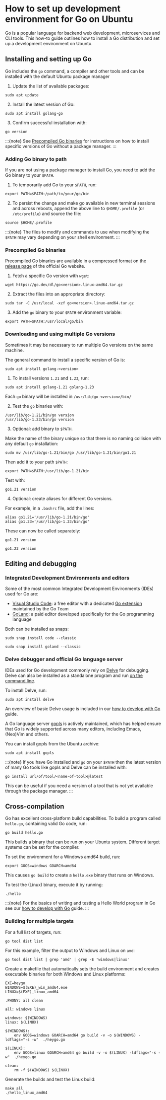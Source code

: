 # How to set up development environment for Go on Ubuntu

Go is a popular language for backend web development,
microservices and CLI tools. This how-to guide outlines
how to install a Go distribution and set up a development
environment on Ubuntu.

## Installing and setting up Go

Go includes the `go` command, a compiler and other tools and can be
installed with the default Ubuntu package manager

1. Update the list of available packages:

```none
sudo apt update
```

2. Install the latest version of Go:

```none
sudo apt install golang-go
```

3. Confirm successful installation with:

```none
go version
```

:::{note}
See [Precompiled Go binaries](#precompiled-go-binaries) for instructions
on how to install specific versions of Go without a package manager.
:::

### Adding Go binary to path

If you are not using a package manager to install Go, you need
to add the Go binary to your `$PATH`.

1. To temporarily add Go to your `$PATH`, run:

```none
export PATH=$PATH:/path/to/your/go/bin
```

2. To persist the change and make go available in new terminal sessions and across reboots, 
append the above line to `$HOME/.profile` (or `/etc/profile`) and source the file:

```none
source $HOME/.profile
```

:::{note}
The files to modify and commands to use when modifying the `$PATH` may vary
depending on your shell environment.
:::

### Precompiled Go binaries

Precompiled Go binaries are available in a compressed format on the [release page](https://go.dev/dl/) of the official Go website.

1. Fetch a specific Go version with `wget`:

```none
wget https://go.dev/dl/go<version>.linux-amd64.tar.gz 
```

2. Extract the files into an appropriate directory:

```none
sudo tar -C /usr/local -xzf go<version>.linux-amd64.tar.gz
```

3. Add the `go` binary to your `$PATH` environment variable:

```none
export PATH=$PATH:/usr/local/go/bin
```

### Downloading and using multiple Go versions

Sometimes it may be necessary to run multiple Go versions
on the same machine.

The general command to install a specific version of Go is:

```none
sudo apt install golang-<version>
```

1. To install versions `1.21` and `1.23`, run:

```none
sudo apt install golang-1.21 golang-1.23
```

Each `go` binary will be installed in `/usr/lib/go-<version>/bin/`

2. Test the `go` binaries with:

```none
/usr/lib/go-1.21/bin/go version
/usr/lib/go-1.23/bin/go version
```

3. Optional: add binary to `$PATH`.

Make the name of the binary unique so that there is no
naming collision with any default `go` installation:

```none
sudo mv /usr/lib/go-1.21/bin/go /usr/lib/go-1.21/bin/go1.21
```

Then add it to your path `$PATH`:

```none
export PATH=$PATH:/usr/lib/go-1.21/bin
```

Test with:

```none
go1.21 version
```

4. Optional: create aliases for different Go versions.

For example, in a `.bashrc` file, add the lines:

```none
alias go1.21='/usr/lib/go-1.21/bin/go'
alias go1.23='/usr/lib/go-1.23/bin/go'
```

These can now be called separately:

```none
go1.21 version
```

```none
go1.23 version
```

## Editing and debugging

### Integrated Development Environments and editors

Some of the most common Integrated Development Environments (IDEs) used for Go are:

- [Visual Studio Code](https://code.visualstudio.com/): a free editor with a dedicated [Go extension](https://marketplace.visualstudio.com/items?itemName=golang.Go) maintained by the Go Team
- [GoLand](https://www.jetbrains.com/go/): a paid editor developed specifically for the Go programming language

Both can be installed as snaps:

```none
sudo snap install code --classic
```

```none
sudo snap install goland --classic
```

### Delve debugger and official Go language server

IDEs used for Go development commonly rely on [Delve](https://github.com/go-delve/delve) for debugging.
Delve can also be installed as a standalone program and run [on the command line](https://github.com/go-delve/delve/blob/master/Documentation/cli/getting_started.md).

To install Delve, run:

```none
sudo apt install delve
```

An overview of basic Delve usage is included in our [how to develop with Go](./go-use.md) guide.


A Go language server [gopls](https://pkg.go.dev/golang.org/x/tools/gopls) is actively maintained, which has helped ensure that Go is widely supported across many editors, including Emacs, (Neo)Vim and others. 

You can install gopls from the Ubuntu archive:

```none
sudo apt install gopls
```

:::{note}
If you have Go installed and `go` on your `$PATH` then
the latest version of many Go tools like gopls and Delve can be installed with:

	go install url/of/tool/<name-of-tool>@latest

This can be useful if you need a version of a tool that is not yet available
through the package manager.
:::

## Cross-compilation

Go has excellent cross-platform build capabilities.
To build a program called `hello.go`, containing valid Go code, run:

```none
go build hello.go
```

This builds a binary that can be run on your Ubuntu system.
Different target systems can be set for the compiler.

To set the environment for a Windows amd64 build, run:

```none
export GOOS=windows GOARCH=amd64
```

This causes `go build` to create a `hello.exe` binary that runs on Windows.

To test the (Linux) binary, execute it by running:

```none
./hello
```

:::{note}
For the basics of writing and testing a Hello World program in Go
see our [how to develop with Go](./go-use.md) guide.
:::

### Building for multiple targets

For a full list of targets, run:

```none
go tool dist list
```

For this example, filter the output to Windows and Linux on `amd`:

```none
go tool dist list | grep 'amd' | grep -E 'windows|linux'
```

Create a makefile that automatically sets
the build environment and creates executable binaries for
both Windows and Linux platforms:

```make
EXE=heygo
WINDOWS=$(EXE)_win_amd64.exe
LINUX=$(EXE)_linux_amd64

.PHONY: all clean

all: windows linux

windows: $(WINDOWS)
linux: $(LINUX)

$(WINDOWS):
	env GOOS=windows GOARCH=amd64 go build -v -o $(WINDOWS) -ldflags="-s -w"  ./heygo.go

$(LINUX):
	env GOOS=linux GOARCH=amd64 go build -v -o $(LINUX) -ldflags="-s -w"  ./heygo.go

clean:
	rm -f $(WINDOWS) $(LINUX)
```

Generate the builds and test the Linux build:

```none
make all
./hello_linux_amd64
```


